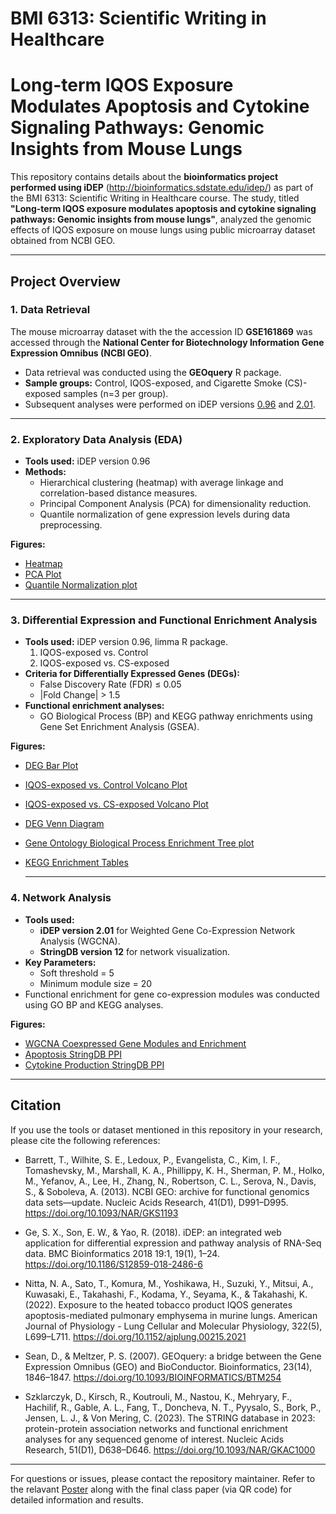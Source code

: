 # BMI 6313: Scientific Writing in Healthcare
# Long-term IQOS Exposure Modulates Apoptosis and Cytokine Signaling Pathways: Genomic Insights from Mouse Lungs

This repository contains details about the **bioinformatics project performed using iDEP** (http://bioinformatics.sdstate.edu/idep/) as part of the BMI 6313: Scientific Writing in Healthcare course. The study, titled **"Long-term IQOS exposure modulates apoptosis and cytokine signaling pathways: Genomic insights from mouse lungs"**, analyzed the genomic effects of IQOS exposure on mouse lungs using public microarray dataset obtained from NCBI GEO.

---

## Project Overview

### 1. Data Retrieval
The mouse microarray dataset with the the accession ID **GSE161869** was accessed through the **National Center for Biotechnology Information Gene Expression Omnibus (NCBI GEO)**. 
- Data retrieval was conducted using the **GEOquery** R package.
- **Sample groups:** Control, IQOS-exposed, and Cigarette Smoke (CS)-exposed samples (n=3 per group).
- Subsequent analyses were performed on iDEP versions [0.96](http://bioinformatics.sdstate.edu/idep96/) and [2.01](http://bioinformatics.sdstate.edu/idep/).

---

### 2. Exploratory Data Analysis (EDA)
- **Tools used:** iDEP version 0.96
- **Methods:**
  - Hierarchical clustering (heatmap) with average linkage and correlation-based distance measures.
  - Principal Component Analysis (PCA) for dimensionality reduction.
  - Quantile normalization of gene expression levels during data preprocessing.

**Figures:**
- [Heatmap](Assets/heatmap_EDA_globalgeneexpression.png) 
- [PCA Plot](Assets/PCA_EDA.png)
- [Quantile Normalization plot](Assets/transformeddata_EDA.png)

---

### 3. Differential Expression and Functional Enrichment Analysis
- **Tools used:** iDEP version 0.96, limma R package.
  1. IQOS-exposed vs. Control
  2. IQOS-exposed vs. CS-exposed
- **Criteria for Differentially Expressed Genes (DEGs):**
  - False Discovery Rate (FDR) ≤ 0.05
  - |Fold Change| > 1.5
- **Functional enrichment analyses:**
  - GO Biological Process (BP) and KEGG pathway enrichments using Gene Set Enrichment Analysis (GSEA).

**Figures:**
- [DEG Bar Plot](Assets/DEG_limma.png)
- [IQOS-exposed vs. Control Volcano Plot](Assets/volcanoplot_IQOS_control.png)
- [IQOS-exposed vs. CS-exposed Volcano Plot](Assets/volcanoplot_IQOS_CS.png)
- [DEG Venn Diagram](Assets/Venn_DEG.png)
- [Gene Ontology Biological Process Enrichment Tree plot](Assets/GOBP.png)
- [KEGG Enrichment Tables](Assets/KEGG_enrichments_tables.pdf)

  ---

### 4. Network Analysis
- **Tools used:**
  - **iDEP version 2.01** for Weighted Gene Co-Expression Network Analysis (WGCNA).
  - **StringDB version 12** for network visualization.
- **Key Parameters:**
  - Soft threshold = 5
  - Minimum module size = 20
- Functional enrichment for gene co-expression modules was conducted using GO BP and KEGG analyses.

**Figures:**
- [WGCNA Coexpressed Gene Modules and Enrichment](Assets/WGCNA_coexpressed_gene_modules_and_enrichment.png)
- [Apoptosis StringDB PPI](Assets/apoptosis_onlyterms_38_stringDB.png)
- [Cytokine Production StringDB PPI](Assets/cytokine_production_onlyterms_28_stringDB.png)

---

## Citation
If you use the tools or dataset mentioned in this repository in your research, please cite the following references:

- Barrett, T., Wilhite, S. E., Ledoux, P., Evangelista, C., Kim, I. F., Tomashevsky, M., Marshall, K. A., Phillippy, K. H., Sherman, P. M., Holko, M., Yefanov, A., Lee, H., Zhang, N., Robertson, C. L., Serova, N., Davis, S., & Soboleva, A. (2013). NCBI GEO: archive for functional genomics data sets—update. Nucleic Acids Research, 41(D1), D991–D995. https://doi.org/10.1093/NAR/GKS1193

- Ge, S. X., Son, E. W., & Yao, R. (2018). iDEP: an integrated web application for differential expression and pathway analysis of RNA-Seq data. BMC Bioinformatics 2018 19:1, 19(1), 1–24. https://doi.org/10.1186/S12859-018-2486-6

- Nitta, N. A., Sato, T., Komura, M., Yoshikawa, H., Suzuki, Y., Mitsui, A., Kuwasaki, E., Takahashi, F., Kodama, Y., Seyama, K., & Takahashi, K. (2022). Exposure to the heated tobacco product IQOS generates apoptosis-mediated pulmonary emphysema in murine lungs. American Journal of Physiology - Lung Cellular and Molecular Physiology, 322(5), L699–L711. https://doi.org/10.1152/ajplung.00215.2021

- Sean, D., & Meltzer, P. S. (2007). GEOquery: a bridge between the Gene Expression Omnibus (GEO) and BioConductor. Bioinformatics, 23(14), 1846–1847. https://doi.org/10.1093/BIOINFORMATICS/BTM254

- Szklarczyk, D., Kirsch, R., Koutrouli, M., Nastou, K., Mehryary, F., Hachilif, R., Gable, A. L., Fang, T., Doncheva, N. T., Pyysalo, S., Bork, P., Jensen, L. J., & Von Mering, C. (2023). The STRING database in 2023: protein-protein association networks and functional enrichment analyses for any sequenced genome of interest. Nucleic Acids Research, 51(D1), D638–D646. https://doi.org/10.1093/NAR/GKAC1000

---

For questions or issues, please contact the repository maintainer. Refer to the relavant [Poster](Assets/BMI6313_Final_Poster_Meena_Easwaran.pdf) along with the final class paper (via QR code) for detailed information and results.
